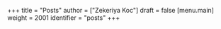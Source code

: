 +++
title = "Posts"
author = ["Zekeriya Koc"]
draft = false
[menu.main]
  weight = 2001
  identifier = "posts"
+++

